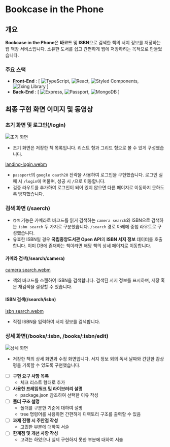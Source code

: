 # Bookcase in the Phone

## 개요

**Bookcase in the Phone**은 **바코드** 및 **ISBN**으로 검색한 책의 서지 정보를 저장하는 웹 책장 서비스입니다. 소유한 도서를 쉽고 간편하게 웹에 저장하려는 목적으로 만들었습니다.

### 주요 스택
- **Front-End** : [ ![TypeScript](https://img.shields.io/badge/TypeScript-3178C6?style=flat&logo=TypeScript&logoColor=white), ![React](https://img.shields.io/badge/React-61DAFB?style=flat&logo=React&logoColor=white), ![Styled Components](https://img.shields.io/badge/Styled%20Components-DB7093?style=flat&logo=StyledComponents&logoColor=white), ![Zxing Library](https://img.shields.io/badge/Zxing-Library-ffffff?style=flat&logoColor=white) ]
- **Back-End** : [ ![Express](https://img.shields.io/badge/Express-000000?style=flat&logo=Express&logoColor=white), ![Passport](https://img.shields.io/badge/Passport-34E27A?style=flat&logo=passport&logoColor=white), ![MongoDB](https://img.shields.io/badge/MongoDB-47A248?style=flat&logo=mongodb&logoColor=white) ]

## 최종 구현 화면 이미지 및 동영상

### 초기 화면 및 로그인(/login)

![초기 화면](https://user-images.githubusercontent.com/83404864/222443765-9ccc3f68-80c8-4ded-a1d9-1406143a049a.png)

- 초기 화면은 저장한 책 목록입니다. 리스트 형과 그리드 형으로 볼 수 있게 구성했습니다. 

[landing-login.webm](https://user-images.githubusercontent.com/83404864/219308208-f8c6d4e7-bbc2-4831-b2e6-252013dc7c05.webm)

- `passport`의 `google oauth20` 전략을 사용하여 로그인을 구현했습니다. 로그인 실패 시 `/login`에 머물며, 성공 시 `/`으로 이동합니다.
- 검증 라우트를 추가하여 로그인이 되어 있지 않으면 다른 페이지로 이동하지 못하도록 방지했습니다.

### 검색 화면 (/saerch)

- `검색` 기능은 카메라로 바코드를 읽거 검색하는 `camera search`와 ISBN으로 검색하는 `isbn search` 두 가지로 구분했습니다. `/search` 경로 아래에 중첩 라우트로 구성했습니다.
- 유효한 ISBN일 경우 **국립중앙도서관 Open API**의 **ISBN 서지 정보** 데이터를 호출합니다. 이미 DB에 존재하는 책이라면 해당 책의 상세 페이지로 이동합니다.

#### 카메라 검색(/search/camera)

[camera search.webm](https://user-images.githubusercontent.com/83404864/222394680-3f784e20-6a56-4b0a-a419-265f415d3441.webm)

- 책의 바코드를 스캔하여 ISBN을 검색합니다. 검색된 서지 정보를 표시하며, 저장 혹은 재검색을 결정할 수 있습니다.

#### ISBN 검색(/search/isbn)

[isbn search.webm](https://user-images.githubusercontent.com/83404864/222421345-c2fbb33e-79cf-4437-a5dd-29f19118afd7.webm)

- 직접 ISBN을 입력하여 서지 정보를 검색합니다.

### 상세 화면(/books/:isbn, /books/:isbn/edit)

![상세 화면](https://user-images.githubusercontent.com/83404864/222444360-b3cad6a6-de1e-43f1-8aee-03ed58f3d4fc.png)

- 저장한 책의 상세 화면과 수정 화면입니다. 서지 정보 외의 독서 날짜와 간단한 감상평을 기록할 수 있도록 구현했습니다.

- [ ]  **구현 요구 사항 목록**
    - 체크 리스트 형태로 추가
- [ ]  **사용한 프레임워크 및 라이브러리 설명**
    - package.json 참조하여 선택한 이유 작성
- [ ]  **폴더 구조 설명**
    - 폴더를 구분한 기준에 대하여 설명
    - tree 명령어를 사용하면 간편하게 디렉토리 구조를 출력할 수 있음
- [ ]  **과제 진행 시 주안점 작성**
    - 고민한 부분에 대하여 서술
- [ ]  **한계점 및 개선 사항 작성**
    - 고려는 하였으나 실제 구현하지 못한 부분에 대하여 서술

